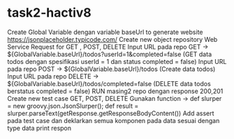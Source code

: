 # task2-hactiv8

Create Global Variable dengan variable baseUrl to generate website  https://jsonplaceholder.typicode.com/
Create new object repository Web Service Request for GET , POST, DELETE
Input URL pada repo GET -> ${GlobalVariable.baseUrl}/todos?userId=1&completed=false (GET data todos dengan spesifikasi userId = 1 dan status completed = false)
Input URL pada repo POST -> ${GlobalVariable.baseUrl}/todos (Create data todos)
Input URL pada repo DELETE -> ${GlobalVariable.baseUrl}/todos/completed=false (DELETE data todos berstatus completed = false)
RUN masing2 repo dengan response 200,201
Create new test case GET, POST, DELETE
Gunakan function -> def slurper = new groovy.json.JsonSlurper(); def result = slurper.parseText(getResponse.getResponseBodyContent())
Add assert pada test case dan deklarkan semua komponen pada data sesuai dengan type data 
print respon 

